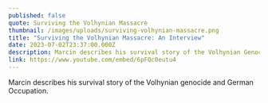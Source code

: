```yaml
---
published: false
quote: Surviving the Volhynian Massacre
thumbnail: /images/uploads/surviving-volhynian-massacre.png
title: "Surviving the Volhynian Massacre: An Interview"
date: 2023-07-02T23:37:00.000Z
description: Marcin describes his survival story of the Volhynian Genocide and German occupation.
link: https://www.youtube.com/embed/6pFQc0eutu4
---
```

Marcin describes his survival story of the Volhynian genocide and German Occupation.

